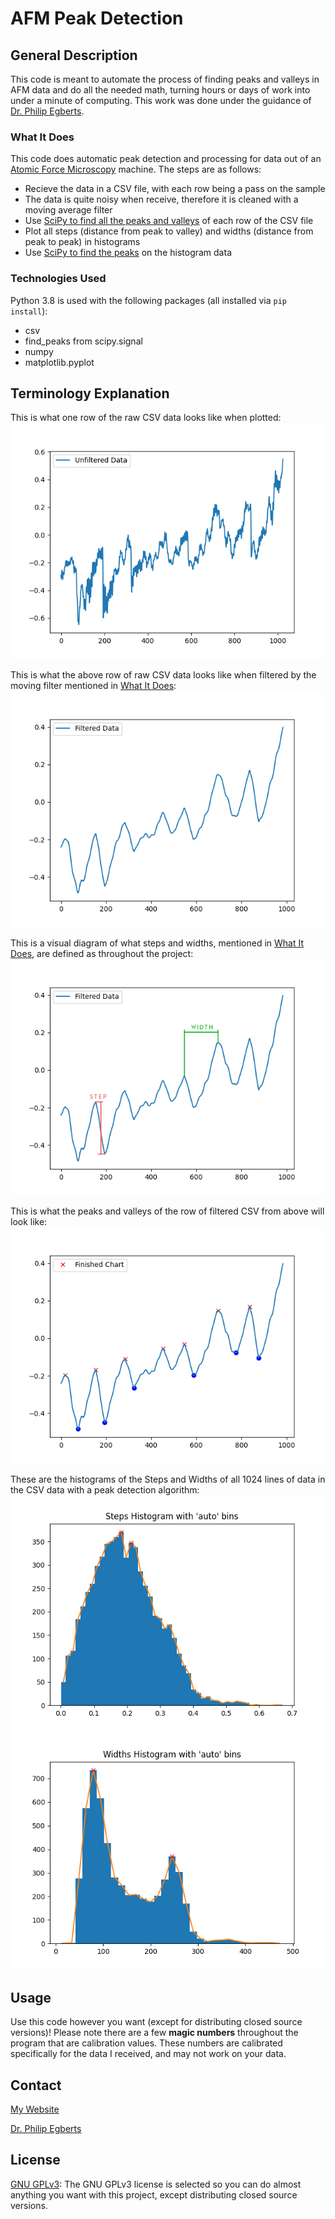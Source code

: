 # AFM Peak Detection

## General Description
This code is meant to automate the process of finding peaks and valleys in AFM data and do all the needed math, turning hours or days of work into under a minute of computing. This work was done under the guidance of [Dr. Philip Egberts](https://schulich.ucalgary.ca/contacts/philip-egberts).

### What It Does
This code does automatic peak detection and processing for data out of an [Atomic Force Microscopy](https://en.wikipedia.org/wiki/Atomic_force_microscopy) machine. The steps are as follows:
* Recieve the data in a CSV file, with each row being a pass on the sample
* The data is quite noisy when receive, therefore it is cleaned with a moving average filter
* Use [SciPy to find all the peaks and valleys](https://docs.scipy.org/doc/scipy/reference/generated/scipy.signal.find_peaks.html) of each row of the CSV file
* Plot all steps (distance from peak to valley) and widths (distance from peak to peak) in histograms
* Use [SciPy to find the peaks](https://docs.scipy.org/doc/scipy/reference/generated/scipy.signal.find_peaks.html) on the histogram data

### Technologies Used
Python 3.8 is used with the following packages (all installed via ```pip install```):
* csv
* find_peaks from scipy.signal
* numpy
* matplotlib.pyplot

## Terminology Explanation
This is what one row of the raw CSV data looks like when plotted:
![unfiltered_plot](readme_imgs/unfiltered_plot.jpg)

This is what the above row of raw CSV data looks like when filtered by the moving filter mentioned in [What It Does](###-What-It-Does):
![filtered_plot](readme_imgs/filtered_plot.jpg)

This is a visual diagram of what steps and widths, mentioned in [What It Does](###-What-It-Does), are defined as throughout the project: 
![filtered_plot_explination](readme_imgs/filtered_plot_explination.jpg)

This is what the peaks and valleys of the row of filtered CSV from above will look like:
![output_plot](readme_imgs/output_plot.jpg)

These are the histograms of the Steps and Widths of all 1024 lines of data in the CSV data with a peak detection algorithm:
![Steps Histogram](readme_imgs/Steps.jpg)
![Widths Histogram](readme_imgs/Widths.jpg)


## Usage
Use this code however you want (except for distributing closed source versions)! Please note there are a few __magic numbers__ throughout the program that are calibration values. These numbers are calibrated specifically for the data I received, and may not work on your data.

## Contact
[My Website](https://thesixtium.github.io/)

[Dr. Philip Egberts](https://schulich.ucalgary.ca/contacts/philip-egberts)

## License
[GNU GPLv3](https://choosealicense.com/licenses/gpl-3.0/): The GNU GPLv3 license is selected so you can do almost anything you want with this project, except distributing closed source versions.
